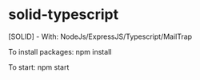 # solid-typescript
[SOLID] - With: NodeJs/ExpressJS/Typescript/MailTrap 

To install packages:
npm install

To start:
npm start
